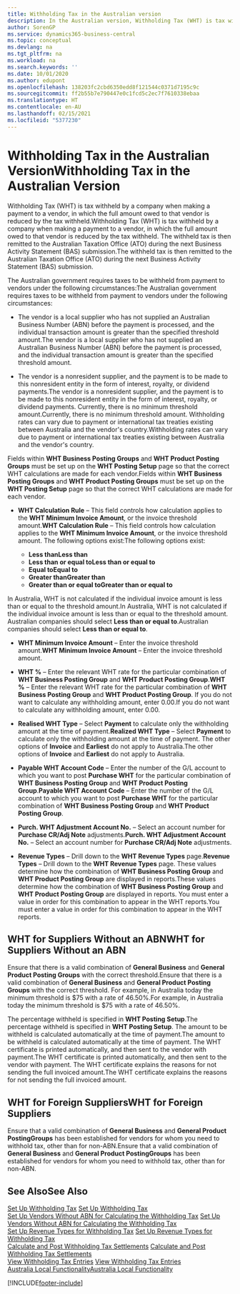 ```yaml
---
title: Withholding Tax in the Australian version
description: In the Australian version, Withholding Tax (WHT) is tax withheld by a company when making a payment to a vendor, in which the full amount owed to that vendor is reduced by the tax withheld. The withheld tax is then remitted to the Australian Taxation Office (ATO) during the next Business Activity Statement (BAS) submission.
author: SorenGP
ms.service: dynamics365-business-central
ms.topic: conceptual
ms.devlang: na
ms.tgt_pltfrm: na
ms.workload: na
ms.search.keywords: ''
ms.date: 10/01/2020
ms.author: edupont
ms.openlocfilehash: 138203fc2cbd6350edd8f121544c0371d7195c9c
ms.sourcegitcommit: ff2b55b7e790447e0c1fcd5c2ec7f7610338ebaa
ms.translationtype: HT
ms.contentlocale: en-AU
ms.lasthandoff: 02/15/2021
ms.locfileid: "5377230"
---
```

# <a name="withholding-tax-in-the-australian-version"></a><span data-ttu-id="8c3ac-104">Withholding Tax in the Australian Version</span><span class="sxs-lookup"><span data-stu-id="8c3ac-104">Withholding Tax in the Australian Version</span></span>

<span data-ttu-id="8c3ac-105">Withholding Tax (WHT) is tax withheld by a company when making a payment to a vendor, in which the full amount owed to that vendor is reduced by the tax withheld.</span><span class="sxs-lookup"><span data-stu-id="8c3ac-105">Withholding Tax (WHT) is tax withheld by a company when making a payment to a vendor, in which the full amount owed to that vendor is reduced by the tax withheld.</span></span> <span data-ttu-id="8c3ac-106">The withheld tax is then remitted to the Australian Taxation Office (ATO) during the next Business Activity Statement (BAS) submission.</span><span class="sxs-lookup"><span data-stu-id="8c3ac-106">The withheld tax is then remitted to the Australian Taxation Office (ATO) during the next Business Activity Statement (BAS) submission.</span></span>  

<span data-ttu-id="8c3ac-107">The Australian government requires taxes to be withheld from payment to vendors under the following circumstances:</span><span class="sxs-lookup"><span data-stu-id="8c3ac-107">The Australian government requires taxes to be withheld from payment to vendors under the following circumstances:</span></span>  

-   <span data-ttu-id="8c3ac-108">The vendor is a local supplier who has not supplied an Australian Business Number (ABN) before the payment is processed, and the individual transaction amount is greater than the specified threshold amount.</span><span class="sxs-lookup"><span data-stu-id="8c3ac-108">The vendor is a local supplier who has not supplied an Australian Business Number (ABN) before the payment is processed, and the individual transaction amount is greater than the specified threshold amount.</span></span>  

-   <span data-ttu-id="8c3ac-109">The vendor is a nonresident supplier, and the payment is to be made to this nonresident entity in the form of interest, royalty, or dividend payments.</span><span class="sxs-lookup"><span data-stu-id="8c3ac-109">The vendor is a nonresident supplier, and the payment is to be made to this nonresident entity in the form of interest, royalty, or dividend payments.</span></span> <span data-ttu-id="8c3ac-110">Currently, there is no minimum threshold amount.</span><span class="sxs-lookup"><span data-stu-id="8c3ac-110">Currently, there is no minimum threshold amount.</span></span> <span data-ttu-id="8c3ac-111">Withholding rates can vary due to payment or international tax treaties existing between Australia and the vendor's country.</span><span class="sxs-lookup"><span data-stu-id="8c3ac-111">Withholding rates can vary due to payment or international tax treaties existing between Australia and the vendor's country.</span></span>  

<span data-ttu-id="8c3ac-112">Fields within **WHT Business Posting Groups** and **WHT Product Posting Groups** must be set up on the **WHT Posting Setup** page so that the correct WHT calculations are made for each vendor.</span><span class="sxs-lookup"><span data-stu-id="8c3ac-112">Fields within **WHT Business Posting Groups** and **WHT Product Posting Groups** must be set up on the **WHT Posting Setup** page so that the correct WHT calculations are made for each vendor.</span></span>  

-   <span data-ttu-id="8c3ac-113">**WHT Calculation Rule** – This field controls how calculation applies to the **WHT Minimum Invoice Amount**, or the invoice threshold amount.</span><span class="sxs-lookup"><span data-stu-id="8c3ac-113">**WHT Calculation Rule** – This field controls how calculation applies to the **WHT Minimum Invoice Amount**, or the invoice threshold amount.</span></span> <span data-ttu-id="8c3ac-114">The following options exist:</span><span class="sxs-lookup"><span data-stu-id="8c3ac-114">The following options exist:</span></span>  

    - <span data-ttu-id="8c3ac-115">**Less than**</span><span class="sxs-lookup"><span data-stu-id="8c3ac-115">**Less than**</span></span>  
    - <span data-ttu-id="8c3ac-116">**Less than or equal to**</span><span class="sxs-lookup"><span data-stu-id="8c3ac-116">**Less than or equal to**</span></span>  
    - <span data-ttu-id="8c3ac-117">**Equal to**</span><span class="sxs-lookup"><span data-stu-id="8c3ac-117">**Equal to**</span></span>  
    - <span data-ttu-id="8c3ac-118">**Greater than**</span><span class="sxs-lookup"><span data-stu-id="8c3ac-118">**Greater than**</span></span>  
    - <span data-ttu-id="8c3ac-119">**Greater than or equal to**</span><span class="sxs-lookup"><span data-stu-id="8c3ac-119">**Greater than or equal to**</span></span>  

<span data-ttu-id="8c3ac-120">In Australia, WHT is not calculated if the individual invoice amount is less than or equal to the threshold amount.</span><span class="sxs-lookup"><span data-stu-id="8c3ac-120">In Australia, WHT is not calculated if the individual invoice amount is less than or equal to the threshold amount.</span></span> <span data-ttu-id="8c3ac-121">Australian companies should select **Less than or equal to**.</span><span class="sxs-lookup"><span data-stu-id="8c3ac-121">Australian companies should select **Less than or equal to**.</span></span>  

- <span data-ttu-id="8c3ac-122">**WHT Minimum Invoice Amount** – Enter the invoice threshold amount.</span><span class="sxs-lookup"><span data-stu-id="8c3ac-122">**WHT Minimum Invoice Amount** – Enter the invoice threshold amount.</span></span>  

- <span data-ttu-id="8c3ac-123">**WHT %** – Enter the relevant WHT rate for the particular combination of **WHT Business Posting Group** and **WHT Product Posting Group**.</span><span class="sxs-lookup"><span data-stu-id="8c3ac-123">**WHT %** – Enter the relevant WHT rate for the particular combination of **WHT Business Posting Group** and **WHT Product Posting Group**.</span></span> <span data-ttu-id="8c3ac-124">If you do not want to calculate any withholding amount, enter 0.00.</span><span class="sxs-lookup"><span data-stu-id="8c3ac-124">If you do not want to calculate any withholding amount, enter 0.00.</span></span>  

- <span data-ttu-id="8c3ac-125">**Realised WHT Type** – Select **Payment** to calculate only the withholding amount at the time of payment.</span><span class="sxs-lookup"><span data-stu-id="8c3ac-125">**Realized WHT Type** – Select **Payment** to calculate only the withholding amount at the time of payment.</span></span> <span data-ttu-id="8c3ac-126">The other options of **Invoice** and **Earliest** do not apply to Australia.</span><span class="sxs-lookup"><span data-stu-id="8c3ac-126">The other options of **Invoice** and **Earliest** do not apply to Australia.</span></span>  

- <span data-ttu-id="8c3ac-127">**Payable WHT Account Code** – Enter the number of the G/L account to which you want to post **Purchase WHT** for the particular combination of **WHT Business Posting Group** and **WHT Product Posting Group**.</span><span class="sxs-lookup"><span data-stu-id="8c3ac-127">**Payable WHT Account Code** – Enter the number of the G/L account to which you want to post **Purchase WHT** for the particular combination of **WHT Business Posting Group** and **WHT Product Posting Group**.</span></span>  

- <span data-ttu-id="8c3ac-128">**Purch. WHT Adjustment Account No.** – Select an account number for **Purchase CR/Adj Note** adjustments.</span><span class="sxs-lookup"><span data-stu-id="8c3ac-128">**Purch. WHT Adjustment Account No.** – Select an account number for **Purchase CR/Adj Note** adjustments.</span></span>  

- <span data-ttu-id="8c3ac-129">**Revenue Types** – Drill down to the **WHT Revenue Types** page.</span><span class="sxs-lookup"><span data-stu-id="8c3ac-129">**Revenue Types** – Drill down to the **WHT Revenue Types** page.</span></span> <span data-ttu-id="8c3ac-130">These values determine how the combination of **WHT Business Posting Group** and **WHT Product Posting Group** are displayed in reports.</span><span class="sxs-lookup"><span data-stu-id="8c3ac-130">These values determine how the combination of **WHT Business Posting Group** and **WHT Product Posting Group** are displayed in reports.</span></span> <span data-ttu-id="8c3ac-131">You must enter a value in order for this combination to appear in the WHT reports.</span><span class="sxs-lookup"><span data-stu-id="8c3ac-131">You must enter a value in order for this combination to appear in the WHT reports.</span></span>  

## <a name="wht-for-suppliers-without-an-abn"></a><span data-ttu-id="8c3ac-132">WHT for Suppliers Without an ABN</span><span class="sxs-lookup"><span data-stu-id="8c3ac-132">WHT for Suppliers Without an ABN</span></span>  
<span data-ttu-id="8c3ac-133">Ensure that there is a valid combination of **General Business** and **General Product Posting Groups** with the correct threshold.</span><span class="sxs-lookup"><span data-stu-id="8c3ac-133">Ensure that there is a valid combination of **General Business** and **General Product Posting Groups** with the correct threshold.</span></span> <span data-ttu-id="8c3ac-134">For example, in Australia today the minimum threshold is $75 with a rate of 46.50%.</span><span class="sxs-lookup"><span data-stu-id="8c3ac-134">For example, in Australia today the minimum threshold is $75 with a rate of 46.50%.</span></span>  

<span data-ttu-id="8c3ac-135">The percentage withheld is specified in **WHT Posting Setup**.</span><span class="sxs-lookup"><span data-stu-id="8c3ac-135">The percentage withheld is specified in **WHT Posting Setup**.</span></span> <span data-ttu-id="8c3ac-136">The amount to be withheld is calculated automatically at the time of payment.</span><span class="sxs-lookup"><span data-stu-id="8c3ac-136">The amount to be withheld is calculated automatically at the time of payment.</span></span> <span data-ttu-id="8c3ac-137">The WHT certificate is printed automatically, and then sent to the vendor with payment.</span><span class="sxs-lookup"><span data-stu-id="8c3ac-137">The WHT certificate is printed automatically, and then sent to the vendor with payment.</span></span> <span data-ttu-id="8c3ac-138">The WHT certificate explains the reasons for not sending the full invoiced amount.</span><span class="sxs-lookup"><span data-stu-id="8c3ac-138">The WHT certificate explains the reasons for not sending the full invoiced amount.</span></span>  

## <a name="wht-for-foreign-suppliers"></a><span data-ttu-id="8c3ac-139">WHT for Foreign Suppliers</span><span class="sxs-lookup"><span data-stu-id="8c3ac-139">WHT for Foreign Suppliers</span></span>  
<span data-ttu-id="8c3ac-140">Ensure that a valid combination of **General Business** and **General Product PostingGroups** has been established for vendors for whom you need to withhold tax, other than for non-ABN.</span><span class="sxs-lookup"><span data-stu-id="8c3ac-140">Ensure that a valid combination of **General Business** and **General Product PostingGroups** has been established for vendors for whom you need to withhold tax, other than for non-ABN.</span></span>  

## <a name="see-also"></a><span data-ttu-id="8c3ac-141">See Also</span><span class="sxs-lookup"><span data-stu-id="8c3ac-141">See Also</span></span>  
 <span data-ttu-id="8c3ac-142">[Set Up Withholding Tax](how-to-set-up-withholding-tax.md) </span><span class="sxs-lookup"><span data-stu-id="8c3ac-142">[Set Up Withholding Tax](how-to-set-up-withholding-tax.md) </span></span>  
 <span data-ttu-id="8c3ac-143">[Set Up Vendors Without ABN for Calculating the Withholding Tax](how-to-set-up-vendors-without-abn-for-calculating-the-withholding-tax.md) </span><span class="sxs-lookup"><span data-stu-id="8c3ac-143">[Set Up Vendors Without ABN for Calculating the Withholding Tax](how-to-set-up-vendors-without-abn-for-calculating-the-withholding-tax.md) </span></span>  
 <span data-ttu-id="8c3ac-144">[Set Up Revenue Types for Withholding Tax](how-to-set-up-revenue-types-for-withholding-tax.md) </span><span class="sxs-lookup"><span data-stu-id="8c3ac-144">[Set Up Revenue Types for Withholding Tax](how-to-set-up-revenue-types-for-withholding-tax.md) </span></span>  
 <span data-ttu-id="8c3ac-145">[Calculate and Post Withholding Tax Settlements](how-to-calculate-and-post-withholding-tax-settlements.md) </span><span class="sxs-lookup"><span data-stu-id="8c3ac-145">[Calculate and Post Withholding Tax Settlements](how-to-calculate-and-post-withholding-tax-settlements.md) </span></span>  
 <span data-ttu-id="8c3ac-146">[View Withholding Tax Entries](how-to-view-withholding-tax-entries.md) </span><span class="sxs-lookup"><span data-stu-id="8c3ac-146">[View Withholding Tax Entries](how-to-view-withholding-tax-entries.md) </span></span>  
 [<span data-ttu-id="8c3ac-147">Australia Local Functionality</span><span class="sxs-lookup"><span data-stu-id="8c3ac-147">Australia Local Functionality</span></span>](australia-local-functionality.md)


[!INCLUDE[footer-include](../../includes/footer-banner.md)]